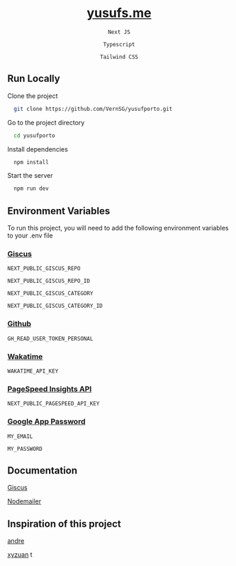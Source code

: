 <!-- GitAds-Verify: DBW8G884X4K725U9YJY8NEG65BPFJJKJ -->

<div align=center>

# [yusufs.me](https://yusufs.me/)

`Next JS`

`Typescript`

`Tailwind CSS`

</div>

## Run Locally

Clone the project

```bash
  git clone https://github.com/VernSG/yusufporto.git
```

Go to the project directory

```bash
  cd yusufporto
```

Install dependencies

```bash
  npm install
```

Start the server

```bash
  npm run dev
```

## Environment Variables

To run this project, you will need to add the following environment variables to your .env file

### [Giscus](https://giscus.app/)

`NEXT_PUBLIC_GISCUS_REPO`

`NEXT_PUBLIC_GISCUS_REPO_ID`

`NEXT_PUBLIC_GISCUS_CATEGORY`

`NEXT_PUBLIC_GISCUS_CATEGORY_ID`

### [Github](https://github.com/)

`GH_READ_USER_TOKEN_PERSONAL`

### [Wakatime](https://wakatime.com/)

`WAKATIME_API_KEY`

### [PageSpeed Insights API](https://developers.google.com/speed/docs/insights/v5/get-started)

`NEXT_PUBLIC_PAGESPEED_API_KEY`

### [Google App Password](https://myaccount.google.com/apppasswords)

`MY_EMAIL`

`MY_PASSWORD`

## Documentation

[Giscus](https://giscus.app/)

[Nodemailer](https://nodemailer.com/)

## Inspiration of this project

[andre](https://github.com/ndrvndr)

[xyzuan](https://github.com/xyzuan)
t
